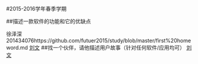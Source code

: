 #2015-2016学年春季学期
 
 
##描述一款软件的功能和它的优缺点

徐泽深201434076https://github.com/futuer2015/study/blob/master/first%20homeword.md
[刘文](https://github.com/dbfcb/software-2/blob/master/A%20few%20things%20about%20Mobile%20Banking%20Service.md)
##找一个伙伴，请他描述用户故事（针对任何软件/应用均可）
[刘文](https://github.com/dbfcb/software-2/blob/master/用户故事.md)
